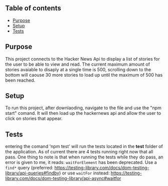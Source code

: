 ## Table of contents
* [Purpose](#Purpose)
* [Setup](#Setup)
* [Tests](#Tests)

## Purpose
This project connects to the Hacker News Api to display a list of stories for the user to be able to view and read.
The current maximum amount of stories avaiable to disaply at a single time is 500,
scrolling down to the bottom will caouse 30 more stories to load up until the maximum of 500 has been reached.

## Setup
To run this project, after downlaoding, navigate to the file and use the "npm start" comand.
It will then load up the hackernews api and allow the user to click on stories that appear.

## Tests
entering the comand 'npm test' will run the tests located in the __test__ folder of the application.
As of current there are 4 tests running right now that all pass.
One thing to note is that when running the tests while they do pass, an error is given to me, it reads:
`waitForElement` has been deprecated. Use a `find*` query (preferred: https://testing-library.com/docs/dom-testing-library/api-queries#findby) or use `waitFor` instead: https://testing-library.com/docs/dom-testing-library/api-async#waitfor
